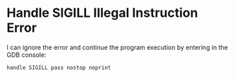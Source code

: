 # Handle SIGILL Illegal Instruction Error

I can ignore the error and continue the program execution by entering in the GDB console:


```bash
handle SIGILL pass nostop noprint
```

